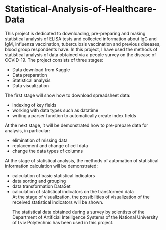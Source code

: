 # Statistical-Analysis-of-Healthcare-Data
This project is dedicated to downloading, pre-preparing and making statistical analysis of ELISA tests and collected information about IgG and IgM, influenza vaccination, tuberculosis vaccination and previous diseases, blood group respondents have.
In this project, I have used the methods of statistical analysis of data obtained via a people survey on the disease of COVID-19. The project consists of three stages:
<ul>
  <li>Data download from Kaggle</li>
  <li>Data preparation</li>
  <li>Statistical analysis</li>
  <li>Data visualization</li>
  </ul>
The first stage will show how to download spreadsheet data:
<ul>
  <li>indexing of key fields</li>
  <li>working with data types such as datatime</li>
  <li>writing a parser function to automatically create index fields</li>
  </ul>
At the next stage, it will be demonstrated how to pre-prepare data for analysis, in particular:
<ul>
<li>elimination of missing data</li>
  <li>replacement and change of cell data</li>
  <li>change the data types of columns</li>
  </ul>
At the stage of statistical analysis, the methods of automation of statistical information calculation will be demonstrated:
<ul>
  <li>calculation of basic statistical indicators</li>
  <li>data sorting and grouping</li>
  <li>data transformation DataSet</li>
  <li>calculation of statistical indicators on the transformed data</li>
At the stage of visualization, the possibilities of visualization of the received statistical indicators will be shown.

The statistical data obtained during a survey by scientists of the Department of Artificial Intelligence Systems of the National University of Lviv Polytechnic has been used in this project. 

